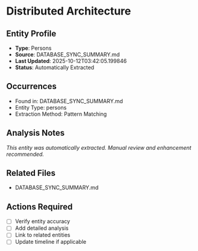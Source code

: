 # Distributed Architecture

## Entity Profile
- **Type**: Persons
- **Source**: DATABASE_SYNC_SUMMARY.md
- **Last Updated**: 2025-10-12T03:42:05.199846
- **Status**: Automatically Extracted

## Occurrences
- Found in: DATABASE_SYNC_SUMMARY.md
- Entity Type: persons
- Extraction Method: Pattern Matching

## Analysis Notes
*This entity was automatically extracted. Manual review and enhancement recommended.*

## Related Files
- DATABASE_SYNC_SUMMARY.md

## Actions Required
- [ ] Verify entity accuracy
- [ ] Add detailed analysis
- [ ] Link to related entities
- [ ] Update timeline if applicable
